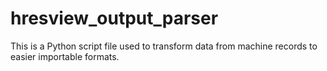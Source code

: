 # hresview_output_parser
This is a Python script file used to transform data from machine records to easier importable formats. 
